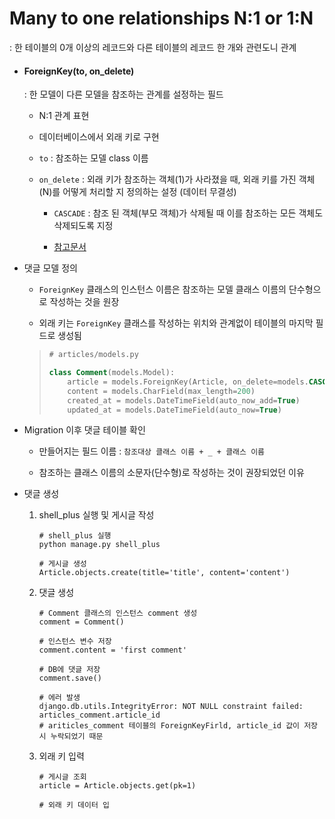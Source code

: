 # Many to one relationships N:1 or 1:N

: 한 테이블의 0개 이상의 레코드와 다른 테이블의 레코드 한 개와 관련도니 관계

- #### ForeignKey(to, on_delete)
  
  : 한 모델이 다른 모델을 참조하는 관계를 설정하는 필드
  
  - N:1 관계 표현
  
  - 데이터베이스에서 외래 키로 구현
  
  - `to` : 참조하는 모델 class 이름
  
  - `on_delete` : 외래 키가 참조하는 객체(1)가 사라졌을 때, 외래 키를 가진 객체(N)를 어떻게 처리할 지 정의하는 설정 (데이터 무결성)
    
    - `CASCADE` : 참조 된 객체(부모 객체)가 삭제될 때 이를 참조하는 모든 객체도 삭제되도록 지정
    
    - [참고문서](https://docs.djangoproject.com/en/4.2/ref/models/fields/#arguments)

- 댓글 모델 정의
  
  - `ForeignKey` 클래스의 인스턴스 이름은 참조하는 모델 클래스 이름의 단수형으로 작성하는 것을 원장
  
  - 외래 키는 `ForeignKey` 클래스를 작성하는 위치와 관계없이 테이블의 마지막 필드로 생성됨
  
  > ```sql
  > # articles/models.py
  > 
  > class Comment(models.Model):
  >     article = models.ForeignKey(Article, on_delete=models.CASCADE)
  >     content = models.CharField(max_length=200)
  >     created_at = models.DateTimeField(auto_now_add=True)
  >     updated_at = models.DateTimeField(auto_now=True)
  > ```

- Migration 이후 댓글 테이블 확인
  
  - 만들어지는 필드 이름 : `참조대상 클래스 이름 + _ + 클래스 이름`
  
  - 참조하는 클래스 이름의 소문자(단수형)로 작성하는 것이 권장되었던 이유

- 댓글 생성
  
  1. shell_plus 실행 및 게시글 작성
     
     ```git
     # shell_plus 실행
     python manage.py shell_plus
     
     # 게시글 생성
     Article.objects.create(title='title', content='content')
     ```
  
  2. 댓글 생성
     
     ```git
     # Comment 클래스의 인스턴스 comment 생성
     comment = Comment()
     
     # 인스턴스 변수 저장
     comment.content = 'first comment'
     
     # DB에 댓글 저장
     comment.save()
     
     # 에러 발생
     django.db.utils.IntegrityError: NOT NULL constraint failed:
     articles_comment.article_id
     # ariticles_comment 테이블의 ForeignKeyFirld, article_id 값이 저장 시 누락되었기 때문
     ```
  
  3. 외래 키 입력
     
     ```git
     # 게시글 조회
     article = Article.objects.get(pk=1)
     
     # 외래 키 데이터 입
     ```
